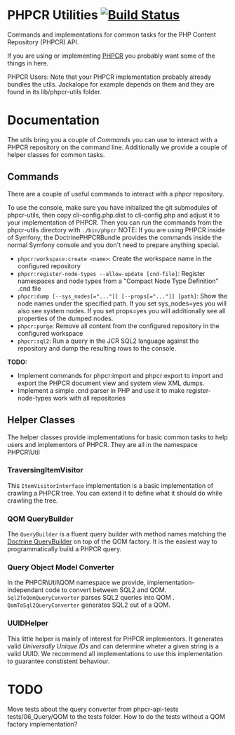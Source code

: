 # PHPCR Utilities [![Build Status](https://secure.travis-ci.org/phpcr/phpcr-utils.png)](http://travis-ci.org/phpcr/phpcr-utils)

Commands and implementations for common tasks for the PHP Content Repository (PHPCR) API.

If you are using or implementing [PHPCR](https://github.com/phpcr/phpcr) you
probably want some of the things in here.

PHPCR Users: Note that your PHPCR implementation probably already bundles the
utils. Jackalope for example depends on them and they are found in its
lib/phpcr-utils folder.


# Documentation

The utils bring you a couple of *Commands* you can use to interact with a PHPCR
repository on the command line. Additionally we provide a couple of helper
classes for common tasks.

## Commands

There are a couple of useful commands to interact with a phpcr repository.

To use the console, make sure you have initialized the git submodules of
phpcr-utils, then copy cli-config.php.dist to cli-config.php and adjust it
to your implementation of PHPCR. Then you can run the commands from the
phpcr-utils directory with ``./bin/phpcr``
NOTE: If you are using PHPCR inside of Symfony, the DoctrinePHPCRBundle
provides the commands inside the normal Symfony console and you don't need to
prepare anything special.

* ``phpcr:workspace:create <name>``: Create the workspace name in the configured repository
* ``phpcr:register-node-types --allow-update [cnd-file]``: Register namespaces and node types from a "Compact Node Type Definition" .cnd file
* ``phpcr:dump [--sys_nodes[="..."]] [--props[="..."]] [path]``: Show the node names
     under the specified path. If you set sys_nodes=yes you will also see system nodes.
     If you set props=yes you will additionally see all properties of the dumped nodes.
* ``phpcr:purge``: Remove all content from the configured repository in the
     configured workspace
* ``phpcr:sql2``: Run a query in the JCR SQL2 language against the repository and dump
     the resulting rows to the console.

**TODO:**

* Implement commands for phpcr:import and phpcr:export to import and export the
    PHPCR document view and system view XML dumps.
* Implement a simple .cnd parser in PHP and use it to make register-node-types
    work with all repositories


## Helper Classes

The helper classes provide implementations for basic common tasks to help users
and implementors of PHPCR. They are all in the namespace PHPCR\Util


### TraversingItemVisitor

This ``ItemVisitorInterface`` implementation is a basic implementation of crawling
a PHPCR tree. You can extend it to define what it should do while crawling the
tree.


### QOM QueryBuilder

The ``QueryBuilder`` is a fluent query builder with method names matching the
[Doctrine QueryBuilder](http://www.doctrine-project.org/docs/orm/2.1/en/reference/query-builder.html)
on top of the QOM factory. It is the easiest way to programmatically build a
PHPCR query.


### Query Object Model Converter

In the PHPCR\Util\QOM namespace we provide, implementation-independant code to
convert between SQL2 and QOM. ``Sql2ToQomQueryConverter`` parses SQL2 queries
into QOM . ``QomToSql2QueryConverter`` generates SQL2 out of a QOM.


### UUIDHelper

This little helper is mainly of interest for PHPCR implementors. It generates
valid *Universally Unique IDs* and can determine wheter a given string is a
valid UUID.
We recommend all implementations to use this implementation to guarantee
constistent behaviour.


# TODO

Move tests about the query converter from phpcr-api-tests tests/06_Query/QOM to
the tests folder. How to do the tests without a QOM factory implementation?

